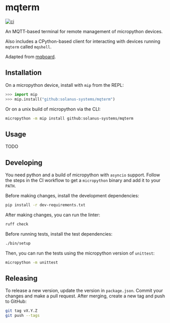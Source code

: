 # mqterm

[![ci](https://github.com/solanus-systems/mqterm/actions/workflows/ci.yml/badge.svg)](https://github.com/solanus-systems/mqterm/actions/workflows/ci.yml)

An MQTT-based terminal for remote management of micropython devices.

Also includes a CPython-based client for interacting with devices running `mqterm` called `mqshell`.

Adapted from [mqboard](https://github.com/tve/mqboard).

## Installation

On a micropython device, install with `mip` from the REPL:

```python
>>> import mip
>>> mip.install("github:solanus-systems/mqterm")
```

Or on a unix build of micropython via the CLI:

```bash
micropython -m mip install github:solanus-systems/mqterm
```

## Usage

TODO

## Developing

You need python and a build of micropython with `asyncio` support. Follow the steps in the CI workflow to get a `micropython` binary and add it to your `PATH`.

Before making changes, install the development dependencies:

```bash
pip install -r dev-requirements.txt
```

After making changes, you can run the linter:

```bash
ruff check
```

Before running tests, install the test dependencies:

```bash
./bin/setup
```

Then, you can run the tests using the micropython version of `unittest`:

```bash
micropython -m unittest
```

## Releasing

To release a new version, update the version in `package.json`. Commit your changes and make a pull request. After merging, create a new tag and push to GitHub:

```bash
git tag vX.Y.Z
git push --tags
```
